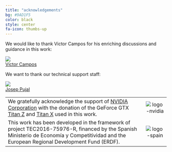 ```yaml
---
title: "acknowledgements"
bg: #9AD1F5
color: black
style: center
fa-icon: thumbs-up
---
```


We would like to thank Victor Campos for his enriching discussions and guidance in this work:

<div class="author">
    <a href="https://www.linkedin.com/in/victor-campos-camunez/" target="_blank">
      <div class="authorphoto"><img src="img/instructors/VictorCampos-160x160.jpg"></div>
       <div><a href="https://www.linkedin.com/in/victor-campos-camunez/">Víctor Campos</a></div>
    </a>
</div>

We want to thank our technical support staff:

<div class="author">
    <a href="https://imatge.upc.edu/web/people/josep-pujal" target="_blank">
      <div class="authorphoto"><img src="https://lh3.googleusercontent.com/-YEw7M4dwUPI/AAAAAAAAAAI/AAAAAAAAHEU/orFv7MNtg-c/photo.jpg"></div>
      <div>Josep Pujal</div>
    </a>
</div>


|   |   |
|:--|:-:|
|  We gratefully acknowledge the support of [NVIDIA Corporation](http://www.nvidia.com/content/global/global.php) with the donation of the GeForce GTX [Titan Z](http://www.nvidia.com/gtx-700-graphics-cards/gtx-titan-z/) and [Titan X](http://www.geforce.com/hardware/desktop-gpus/geforce-gtx-titan-x) used in this work. |  ![logo-nvidia] |
|  This work has been developed in the framework of project TEC2016-75976-R, financed by the Spanish Ministerio de Economía y Competitividad and the European Regional Development Fund (ERDF).  | ![logo-spain] | 

[logo-nvidia]: https://raw.githubusercontent.com/imatge-upc/retrieval-2016-deepvision/master/logos/nvidia.jpg "Logo of NVidia"
[logo-spain]: https://raw.githubusercontent.com/imatge-upc/retrieval-2016-deepvision/master/logos/MEyC.png "Logo of Spanish government"

